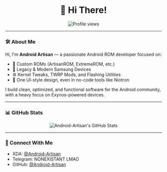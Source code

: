 <h1 align="center">👋 Hi There!</h1>

<p align="center">
  <img src="https://komarev.com/ghpvc/?username=Android-Artisan&style=for-the-badge" alt="Profile views" />
</p>

---

### 🛠️ About Me

Hi, I'm **Android Artisan** — a passionate Android ROM developer focused on:
- 🔧 Custom ROMs (ArtisanROM, ExtremeROM, etc.)
- 📱 Legacy & Modern Samsung Devices
- ⚙️ Kernel Tweaks, TWRP Mods, and Flashing Utilities
- 🎨 One UI-style design, even in no-code tools like Niotron

I build clean, optimized, and functional software for the Android community, with a heavy focus on Exynos-powered devices.

---

### 📊 GitHub Stats

<p align="center">
  <img src="https://github-readme-stats.vercel.app/api?username=Android-Artisan&show_icons=true&count_private=true&line_height=27&title_color=ffffff&text_color=c9cacc&icon_color=2bbc8a&bg_color=1d1f21" alt="Android-Artisan's GitHub Stats" />
</p>

---

### 📡 Connect With Me

- XDA: [@Android-Artisan](https://xdaforums.com/m/android-artisan.13071848/)
- Telegram: NONEXISTANT LMAO
- GitHub: [@Android-Artisan](https://github.com/Android-Artisan)

